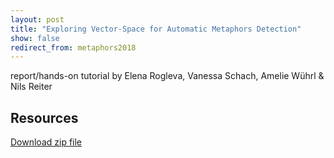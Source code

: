 ```yaml
---
layout: post
title: "Exploring Vector-Space for Automatic Metaphors Detection"
show: false
redirect_from: metaphors2018
---
```


report/hands-on tutorial by Elena Rogleva, Vanessa Schach, Amelie Wührl & Nils Reiter

## Resources
[Download zip file](/assets/2018-11-08-metaphors/Resources.zip)